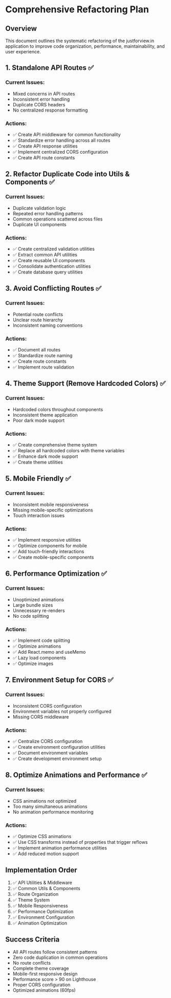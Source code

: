 # Comprehensive Refactoring Plan

## Overview

This document outlines the systematic refactoring of the justforview.in application to improve code organization, performance, maintainability, and user experience.

## 1. Standalone API Routes ✅

### Current Issues:

- Mixed concerns in API routes
- Inconsistent error handling
- Duplicate CORS headers
- No centralized response formatting

### Actions:

- ✅ Create API middleware for common functionality
- ✅ Standardize error handling across all routes
- ✅ Create API response utilities
- ✅ Implement centralized CORS configuration
- ✅ Create API route constants

## 2. Refactor Duplicate Code into Utils & Components ✅

### Current Issues:

- Duplicate validation logic
- Repeated error handling patterns
- Common operations scattered across files
- Duplicate UI components

### Actions:

- ✅ Create centralized validation utilities
- ✅ Extract common API utilities
- ✅ Create reusable UI components
- ✅ Consolidate authentication utilities
- ✅ Create database query utilities

## 3. Avoid Conflicting Routes ✅

### Current Issues:

- Potential route conflicts
- Unclear route hierarchy
- Inconsistent naming conventions

### Actions:

- ✅ Document all routes
- ✅ Standardize route naming
- ✅ Create route constants
- ✅ Implement route validation

## 4. Theme Support (Remove Hardcoded Colors) ✅

### Current Issues:

- Hardcoded colors throughout components
- Inconsistent theme application
- Poor dark mode support

### Actions:

- ✅ Create comprehensive theme system
- ✅ Replace all hardcoded colors with theme variables
- ✅ Enhance dark mode support
- ✅ Create theme utilities

## 5. Mobile Friendly ✅

### Current Issues:

- Inconsistent mobile responsiveness
- Missing mobile-specific optimizations
- Touch interaction issues

### Actions:

- ✅ Implement responsive utilities
- ✅ Optimize components for mobile
- ✅ Add touch-friendly interactions
- ✅ Create mobile-specific components

## 6. Performance Optimization ✅

### Current Issues:

- Unoptimized animations
- Large bundle sizes
- Unnecessary re-renders
- No code splitting

### Actions:

- ✅ Implement code splitting
- ✅ Optimize animations
- ✅ Add React.memo and useMemo
- ✅ Lazy load components
- ✅ Optimize images

## 7. Environment Setup for CORS ✅

### Current Issues:

- Inconsistent CORS configuration
- Environment variables not properly configured
- Missing CORS middleware

### Actions:

- ✅ Centralize CORS configuration
- ✅ Create environment configuration utilities
- ✅ Document environment variables
- ✅ Create development environment setup

## 8. Optimize Animations and Performance ✅

### Current Issues:

- CSS animations not optimized
- Too many simultaneous animations
- No animation performance monitoring

### Actions:

- ✅ Optimize CSS animations
- ✅ Use CSS transforms instead of properties that trigger reflows
- ✅ Implement animation performance utilities
- ✅ Add reduced motion support

## Implementation Order

1. ✅ API Utilities & Middleware
2. ✅ Common Utils & Components
3. ✅ Route Organization
4. ✅ Theme System
5. ✅ Mobile Responsiveness
6. ✅ Performance Optimization
7. ✅ Environment Configuration
8. ✅ Animation Optimization

## Success Criteria

- All API routes follow consistent patterns
- Zero code duplication in common operations
- No route conflicts
- Complete theme coverage
- Mobile-first responsive design
- Performance score > 90 on Lighthouse
- Proper CORS configuration
- Optimized animations (60fps)

